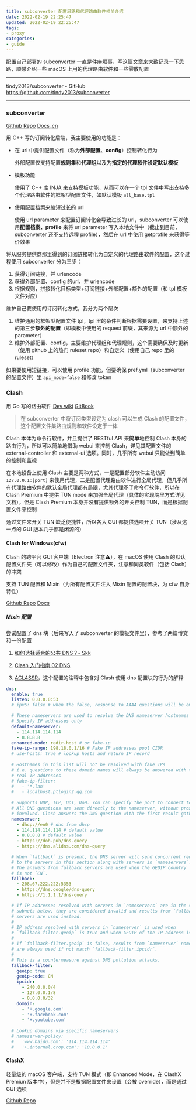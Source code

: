```yaml
---
title: subconverter 配置思路和代理路由软件相关介绍
date: 2022-02-19 22:25:47
updated: 2022-02-19 22:25:47
tags:
- proxy
categories:
- guide
---
```


配置自己部署的 subconverter 一直是件麻烦事，写这篇文章来大致记录一下思路，顺带介绍一些 macOS 上用的代理路由软件和一些零散配置

---

tindy2013/subconverter - GitHub
https://github.com/tindy2013/subconverter

---

<!--more-->

### subconverter

[Github Repo](https://github.com/tindy2013/subconverter)
[Docs_cn](https://github.com/tindy2013/subconverter/blob/master/README-cn.md)

用 C++ 写的订阅转化后端，我主要使用的功能是：

+ 在 url 中提供配置文件（称为**外部配置、config**）控制转化行为
  
  外部配置仅支持配置**规则集**和**代理组**以及**为指定的代理软件设定默认模板**

+ 模板功能

  使用了 C++ 库 INJA 来支持模板功能，从而可以在一个 tpl 文件中写出支持多个代理路由软件的框架型配置文件，如默认模板 `all_base.tpl`

+ 使用配置档案来缩短过长的 url

  使用 url parameter 来配置订阅转化会导致过长的 url，subconverter 可以使用**配置档案、profile** 来将 url parameter 写入本地文件中（截止到目前，subconverter 还不支持远程 profile），然后在 url 中使用 getprofile 来获得等价效果

将从服务提供商那里得到的订阅链接转化为自定义的代理路由软件的配置，这个过程使用 subconverter 分为三步：

1. 获得订阅链接，并 urlencode
2. 获得外部配置、config 的url，并 urlencode
3. 根据规则，拼接转化目标类型+订阅链接+外部配置+额外的配置（和 tpl 模板文件对应）

维护自己要使用的订阅转化方式，我分为两个层次

1. 维护通用的框架型配置文件 tpl，tpl 里的条件判断根据需要设置，来支持上述的第三步**额外的配置**（即模板中使用的 request 前缀，其来源为 url 中额外的 parameter）
2. 维护外部配置、config，主要维护代理组和代理规则，这个需要确保及时更新（使用 github 上的热门 ruleset repo）和自定义（使用自己 repo 里的 ruleset）

如果要使用短链接，可以使用 profile 功能，但要确保 pref.yml（subconverter 的配置文件）里 `api_mode=false` 和修改 token

### Clash
用 Go 写的路由软件
[Dev wiki](https://github.com/Dreamacro/clash/wiki)
[GitBook](https://lancellc.gitbook.io/clash/)

> 在 subconverter 中将订阅类型设定为 clash 可以生成 Clash 的配置文件，这个配置文件集路由规则和软件设定于一体

Clash 本体为命令行软件，并且提供了 RESTful API 来**简单**地控制 Clash 本身的路由行为，所以可以简单地借助 webui 来控制 Clash，详见其配置文件的 external-controller 和 external-ui 选项。同时，几乎所有 webui 只能做到简单的控制和监视

在本地设备上使用 Clash 主要是两种方式，一是配置部分软件主动访问 `127.0.0.1:[port]` 来使用代理，二是配置代理路由软件进行全局代理，但几乎所有代理路由软件的默认全局代理都有局限，尤其代理不了命令行软件，所以在 Clash Premium 中提供 TUN mode 来加强全局代理（具体的实现院里方式详见文档），但是 Clash Premium 本身并没有提供额外的开关控制 TUN，而是根据配置文件来控制

通过文件来开关 TUN 缺乏便捷性，所以各大 GUI 都提供选项开关 TUN（涉及这一点的 GUI 版本几乎都是闭源的）

#### Clash for Windows(cfw)
Clash 的跨平台 GUI 客户端（Electron 注意⚠️），在 macOS 使用 Clash 的默认配置文件夹（可以修改）作为自己的配置文件夹，注意和同类软件（包括 Clash）的冲突

支持 TUN 配置和 Mixin（为所有配置文件注入 Mixin 配置的配置块，为 cfw 自身特性）

[Github Repo](https://github.com/Fndroid/clash_for_windows_pkg)
[Docs](https://docs.cfw.lbyczf.com/)

##### Mixin 配置
尝试配置了 dns 块（后来写入了 subconverter 的模板文件里），参考了两篇博文和一份配置

1. [如何选择适合的公共 DNS？- Skk](https://blog.skk.moe/post/which-public-dns-to-use/#%E5%9B%BD%E5%A4%96%E5%B8%B8%E7%94%A8-DNS-%E6%9C%8D%E5%8A%A1)

2. [Clash 入门指南 02 DNS](https://blog.rssins.net/archives/1379)

3. [ACL4SSR](https://github.com/ACL4SSR/ACL4SSR/blob/master/Clash/GeneralClashConfig.yml)，这个配置的注释中包含对 Clash 使用 dns 配置块的行为的解释

```yaml
dns:
  enable: true
  listen: 0.0.0.0:53
  # ipv6: false # when the false, response to AAAA questions will be empty

  # These nameservers are used to resolve the DNS nameserver hostnames below.
  # Specify IP addresses only
  default-nameserver:
    - 114.114.114.114
    - 8.8.8.8
  enhanced-mode: redir-host # or fake-ip
  fake-ip-range: 198.18.0.1/16 # Fake IP addresses pool CIDR
  # use-hosts: true # lookup hosts and return IP record
  
  # Hostnames in this list will not be resolved with fake IPs
  # i.e. questions to these domain names will always be answered with their
  # real IP addresses
  # fake-ip-filter:
  #   - '*.lan'
  #   - localhost.ptlogin2.qq.com
  
  # Supports UDP, TCP, DoT, DoH. You can specify the port to connect to.
  # All DNS questions are sent directly to the nameserver, without proxies
  # involved. Clash answers the DNS question with the first result gathered.
  nameserver:
    - dhcp://en0 # dns from dhcp
    - 114.114.114.114 # default value
    - 8.8.8.8 # default value
    - https://doh.pub/dns-query
    - https://dns.alidns.com/dns-query

  # When `fallback` is present, the DNS server will send concurrent requests
  # to the servers in this section along with servers in `nameservers`.
  # The answers from fallback servers are used when the GEOIP country
  # is not `CN`.
  fallback:
    - 208.67.222.222:5353
    - https://dns.google/dns-query
    - https://1.1.1.1/dns-query

  # If IP addresses resolved with servers in `nameservers` are in the specified
  # subnets below, they are considered invalid and results from `fallback`
  # servers are used instead.
  #
  # IP address resolved with servers in `nameserver` is used when
  # `fallback-filter.geoip` is true and when GEOIP of the IP address is `CN`.
  #
  # If `fallback-filter.geoip` is false, results from `nameserver` nameservers
  # are always used if not match `fallback-filter.ipcidr`.
  #
  # This is a countermeasure against DNS pollution attacks.
  fallback-filter:
    geoip: true
    geoip-code: CN
    ipcidr:
      - 240.0.0.0/4
      - 127.0.0.1/8
      - 0.0.0.0/32
    domain:
      - '+.google.com'
      - '+.facebook.com'
      - '+.youtube.com'
  
  # Lookup domains via specific nameservers
  # nameserver-policy:
  #   'www.baidu.com': '114.114.114.114'
  #   '+.internal.crop.com': '10.0.0.1'
  ```

#### ClashX
轻量级的 macOS 客户端，支持 TUN 模式（即 Enhanced Mode，在 ClashX Premiun 版本中），但是并不是根据配置文件来设置（会被 override），而是通过 GUI 选项

[Github Repo](https://github.com/yichengchen/clashX)